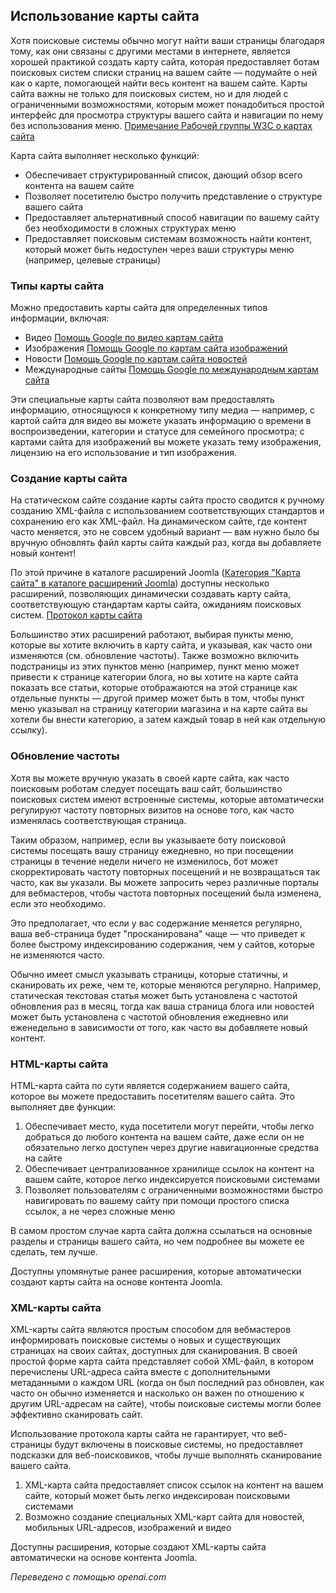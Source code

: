 <!-- Filename: Using_A_Sitemap / Display title: Использование карты сайта  -->

## Использование карты сайта

Хотя поисковые системы обычно могут найти ваши страницы благодаря тому, как они связаны с другими местами в интернете, является хорошей практикой создать карту сайта, которая предоставляет ботам поисковых систем списки страниц на вашем сайте — подумайте о ней как о карте, помогающей найти весь контент на вашем сайте. Карты сайта важны не только для поисковых систем, но и для людей с ограниченными возможностями, которым может понадобиться простой интерфейс для просмотра структуры вашего сайта и навигации по нему без использования меню. <a href="https://www.w3.org/TR/WCAG20-TECHS/G63.html" rel="nofollow noreferrer noopener">Примечание Рабочей группы W3C о картах сайта</a>

Карта сайта выполняет несколько функций:

- Обеспечивает структурированный список, дающий обзор всего контента на вашем сайте
- Позволяет посетителю быстро получить представление о структуре вашего сайта
- Предоставляет альтернативный способ навигации по вашему сайту без необходимости в сложных структурах меню
- Предоставляет поисковым системам возможность найти контент, который может быть недоступен через ваши структуры меню (например, целевые страницы)

### Типы карты сайта

Можно предоставить карты сайта для определенных типов информации, включая:

- Видео <a href="https://support.google.com/webmasters/answer/80471" rel="nofollow noreferrer noopener">Помощь Google по видео картам сайта</a>
- Изображения <a href="https://support.google.com/webmasters/answer/answer.py?answer=178636" rel="nofollow noreferrer noopener">Помощь Google по картам сайта изображений</a>
- Новости <a href="https://support.google.com/news/publisher/answer/75717" rel="nofollow noreferrer noopener">Помощь Google по картам сайта новостей</a>
- Международные сайты <a href="https://support.google.com/webmasters/answer/2620865?hl=en&amp;ref_topic=2370587" rel="nofollow noreferrer noopener">Помощь Google по международным картам сайта</a>

Эти специальные карты сайта позволяют вам предоставлять информацию, относящуюся к конкретному типу медиа — например, с картой сайта для видео вы можете указать информацию о времени в воспроизведении, категории и статусе для семейного просмотра; с картами сайта для изображений вы можете указать тему изображения, лицензию на его использование и тип изображения.

### Создание карты сайта

На статическом сайте создание карты сайта просто сводится к ручному созданию XML-файла с использованием соответствующих стандартов и сохранению его как XML-файл. На динамическом сайте, где контент часто меняется, это не совсем удобный вариант — вам нужно было бы вручную обновлять файл карты сайта каждый раз, когда вы добавляете новый контент!

По этой причине в каталоге расширений Joomla (<a href="https://extensions.joomla.org/category/structure-a-navigation/site-map" rel="noreferrer noopener">Категория "Карта сайта" в каталоге расширений Joomla</a>) доступны несколько расширений, позволяющих динамически создавать карту сайта, соответствующую стандартам карты сайта, ожиданиям поисковых систем. <a href="https://www.sitemaps.org/" rel="nofollow noreferrer noopener">Протокол карты сайта</a>

Большинство этих расширений работают, выбирая пункты меню, которые вы хотите включить в карту сайта, и указывая, как часто они изменяются (см. обновление частоты). Также возможно включить подстраницы из этих пунктов меню (например, пункт меню может привести к странице категории блога, но вы хотите на карте сайта показать все статьи, которые отображаются на этой странице как отдельные пункты — другой пример может быть в том, чтобы пункт меню указывал на страницу категории магазина и на карте сайта вы хотели бы внести категорию, а затем каждый товар в ней как отдельную ссылку).

### Обновление частоты

Хотя вы можете вручную указать в своей карте сайта, как часто поисковым роботам следует посещать ваш сайт, большинство поисковых систем имеют встроенные системы, которые автоматически регулируют частоту повторных визитов на основе того, как часто изменялась соответствующая страница.

Таким образом, например, если вы указываете боту поисковой системы посещать вашу страницу ежедневно, но при посещении страницы в течение недели ничего не изменилось, бот может скорректировать частоту повторных посещений и не возвращаться так часто, как вы указали. Вы можете запросить через различные порталы для вебмастеров, чтобы частота повторных посещений была изменена, если это необходимо.

Это предполагает, что если у вас содержание меняется регулярно, ваша веб-страница будет "просканирована" чаще — что приведет к более быстрому индексированию содержания, чем у сайтов, которые не изменяются часто.

Обычно имеет смысл указывать страницы, которые статичны, и сканировать их реже, чем те, которые меняются регулярно. Например, статическая текстовая статья может быть установлена с частотой обновления раз в месяц, тогда как ваша страница блога или новостей может быть установлена с частотой обновления ежедневно или еженедельно в зависимости от того, как часто вы добавляете новый контент.

### HTML-карты сайта

HTML-карта сайта по сути является содержанием вашего сайта, которое вы можете предоставить посетителям вашего сайта. Это выполняет две функции:

1.  Обеспечивает место, куда посетители могут перейти, чтобы легко добраться до любого контента на вашем сайте, даже если он не обязательно легко доступен через другие навигационные средства на сайте
2.  Обеспечивает централизованное хранилище ссылок на контент на вашем сайте, которое легко индексируется поисковыми системами
3.  Позволяет пользователям с ограниченными возможностями быстро навигировать по вашему сайту при помощи простого списка ссылок, а не через сложные меню

В самом простом случае карта сайта должна ссылаться на основные разделы и страницы вашего сайта, но чем подробнее вы можете ее сделать, тем лучше.

Доступны упомянутые ранее расширения, которые автоматически создают карты сайта на основе контента Joomla.

### XML-карты сайта

XML-карты сайта являются простым способом для вебмастеров информировать поисковые системы о новых и существующих страницах на своих сайтах, доступных для сканирования. В своей простой форме карта сайта представляет собой XML-файл, в котором перечислены URL-адреса сайта вместе с дополнительными метаданными о каждом URL (когда он был последний раз обновлен, как часто он обычно изменяется и насколько он важен по отношению к другим URL-адресам на сайте), чтобы поисковые системы могли более эффективно сканировать сайт.

Использование протокола карты сайта не гарантирует, что веб-страницы будут включены в поисковые системы, но предоставляет подсказки для веб-поисковиков, чтобы лучше выполнять сканирование вашего сайта.

1.  XML-карта сайта предоставляет список ссылок на контент на вашем сайте, который может быть легко индексирован поисковыми системами
2.  Возможно создание специальных XML-карт сайта для новостей, мобильных URL-адресов, изображений и видео

Доступны расширения, которые создают XML-карты сайта автоматически на основе контента Joomla.

*Переведено с помощью openai.com*

